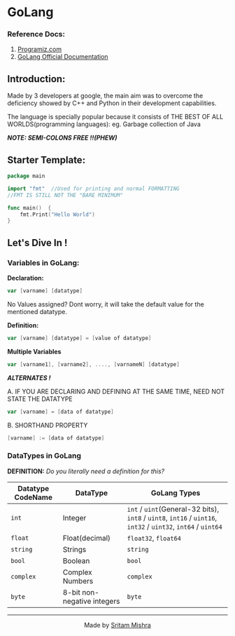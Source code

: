 # GoLang

### Reference Docs:
1. [Programiz.com][1]
2. [GoLang Official Documentation][2]

[1]: https://www.programiz.com/golang/
[2]: https://go.dev/

## Introduction:

Made by 3 developers at google, the main aim was to overcome the deficiency showed by C++ and Python in their development capabilities.

The language is specially popular because it consists of THE BEST OF ALL WORLDS(programming languages): eg. Garbage collection of Java

***NOTE: SEMI-COLONS FREE !!(PHEW)***


## Starter Template:

```go
package main

import "fmt"  //Used for printing and normal FORMATTING
//FMT IS STILL NOT THE "BARE MINIMUM"

func main()  {
	fmt.Print("Hello World")
}
```
## Let's Dive In !

### Variables in GoLang:

**Declaration:**
```go
var [varname] [datatype]
```
No Values assigned? Dont worry, it will take the default value for the mentioned datatype.

**Definition:**
```go
var [varname] [datatype] = [value of datatype]
```

**Multiple Variables**
```go
var [varname1], [varname2], ...., [varnameN] [datatype]
```

***ALTERNATES !***

A. IF YOU ARE DECLARING AND DEFINING AT THE SAME TIME, NEED NOT STATE THE DATATYPE
```go
var [varname] = [data of datatype]
```

B. SHORTHAND PROPERTY

```go
[varname] := [data of datatype]
```
### DataTypes in GoLang
**DEFINITION:**
*Do you literally need a definition for this?*

|Datatype CodeName|DataType |GoLang Types |
|--------|--------|-------|
|`int` | Integer| `int` / `uint`(General-32 bits), `int8` / `uint8`, `int16` / `uint16`, `int32` / `uint32`, `int64` / `uint64` |
|`float` | Float(decimal)|`float32`, `float64` |
|`string` | Strings|`string` |
|`bool`| Boolean|`bool`|
|`complex`|Complex Numbers|`complex`|
|`byte`| 8-bit non-negative integers|`byte`|

<div align = "center">
	
---
Made by [Sritam Mishra](https://github.com/ENVIRYO2112VIT "View My Profile")

</div>
